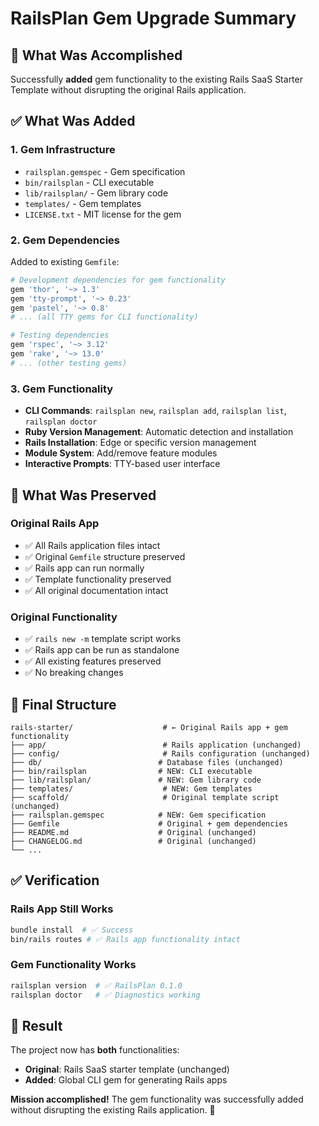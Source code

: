 # RailsPlan Gem Upgrade Summary

## 🎯 **What Was Accomplished**

Successfully **added** gem functionality to the existing Rails SaaS Starter Template without disrupting the original Rails application.

## ✅ **What Was Added**

### **1. Gem Infrastructure**
- `railsplan.gemspec` - Gem specification
- `bin/railsplan` - CLI executable
- `lib/railsplan/` - Gem library code
- `templates/` - Gem templates
- `LICENSE.txt` - MIT license for the gem

### **2. Gem Dependencies**
Added to existing `Gemfile`:
```ruby
# Development dependencies for gem functionality
gem 'thor', '~> 1.3'
gem 'tty-prompt', '~> 0.23'
gem 'pastel', '~> 0.8'
# ... (all TTY gems for CLI functionality)

# Testing dependencies
gem 'rspec', '~> 3.12'
gem 'rake', '~> 13.0'
# ... (other testing gems)
```

### **3. Gem Functionality**
- **CLI Commands**: `railsplan new`, `railsplan add`, `railsplan list`, `railsplan doctor`
- **Ruby Version Management**: Automatic detection and installation
- **Rails Installation**: Edge or specific version management
- **Module System**: Add/remove feature modules
- **Interactive Prompts**: TTY-based user interface

## 🚀 **What Was Preserved**

### **Original Rails App**
- ✅ All Rails application files intact
- ✅ Original `Gemfile` structure preserved
- ✅ Rails app can run normally
- ✅ Template functionality preserved
- ✅ All original documentation intact

### **Original Functionality**
- ✅ `rails new -m` template script works
- ✅ Rails app can be run as standalone
- ✅ All existing features preserved
- ✅ No breaking changes

## 📁 **Final Structure**

```
rails-starter/                    # ← Original Rails app + gem functionality
├── app/                          # Rails application (unchanged)
├── config/                       # Rails configuration (unchanged)
├── db/                          # Database files (unchanged)
├── bin/railsplan                # NEW: CLI executable
├── lib/railsplan/               # NEW: Gem library code
├── templates/                    # NEW: Gem templates
├── scaffold/                     # Original template script (unchanged)
├── railsplan.gemspec            # NEW: Gem specification
├── Gemfile                      # Original + gem dependencies
├── README.md                    # Original (unchanged)
├── CHANGELOG.md                 # Original (unchanged)
└── ...
```

## ✅ **Verification**

### **Rails App Still Works**
```bash
bundle install  # ✅ Success
bin/rails routes # ✅ Rails app functionality intact
```

### **Gem Functionality Works**
```bash
railsplan version  # ✅ RailsPlan 0.1.0
railsplan doctor   # ✅ Diagnostics working
```

## 🎉 **Result**

The project now has **both** functionalities:
- **Original**: Rails SaaS starter template (unchanged)
- **Added**: Global CLI gem for generating Rails apps

**Mission accomplished!** The gem functionality was successfully added without disrupting the existing Rails application. 🚀 